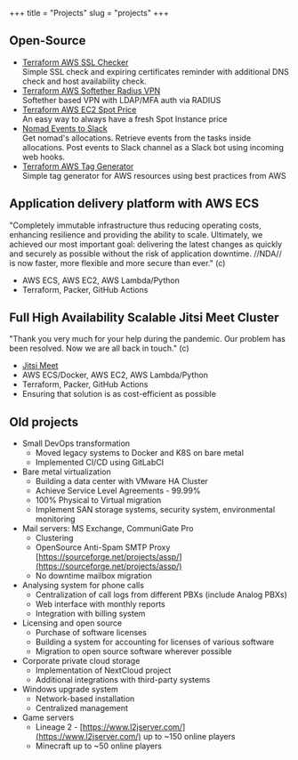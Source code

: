 +++
title = "Projects"
slug = "projects"
+++

## Open-Source
- [Terraform AWS SSL Checker](https://github.com/fivexl/terraform-aws-ssl-checker)  
  Simple SSL check and expiring certificates reminder with additional DNS check and host availability check.
- [Terraform AWS Softether Radius VPN](https://github.com/fivexl/terraform-aws-softether-radius-vpn)  
  Softether based VPN with LDAP/MFA auth via RADIUS
- [Terraform AWS EC2 Spot Price](https://github.com/fivexl/terraform-aws-ec2-spot-price)  
  An easy way to always have a fresh Spot Instance price
- [Nomad Events to Slack](https://github.com/fivexl/nomad-events-to-slack)  
  Get nomad's allocations. Retrieve events from the tasks inside allocations. Post events to Slack channel as a Slack bot using incoming web hooks.  
- [Terraform AWS Tag Generator](https://github.com/fivexl/terraform-aws-tag-generator)  
  Simple tag generator for AWS resources using best practices from AWS

## Application delivery platform with AWS ECS
"Completely immutable infrastructure thus reducing operating costs, enhancing resilience and providing the ability to scale. Ultimately, we achieved our most important goal: delivering the latest changes as quickly and securely as possible without the risk of application downtime. //NDA// is now faster, more flexible and more secure than ever." (c) 
- AWS ECS, AWS EC2, AWS Lambda/Python
- Terraform, Packer, GitHub Actions

## Full High Availability Scalable Jitsi Meet Cluster
"Thank you very much for your help during the pandemic. Our problem has been resolved. Now we are all back in touch." (c)
- [Jitsi Meet](https://github.com/jitsi/jitsi-meet)
- AWS ECS/Docker, AWS EC2, AWS Lambda/Python
- Terraform, Packer, GitHub Actions
- Ensuring that solution is as cost-efficient as possible

## Old projects
- Small DevOps transformation
  - Moved legacy systems to Docker and K8S on bare metal
  - Implemented CI/CD using GitLabCI
- Bare metal virtualization
  - Building a data center with VMware HA Cluster
  - Achieve Service Level Agreements - 99.99%
  - 100% Physical to Virtual migration
  - Implement SAN storage systems, security system, environmental monitoring
- Mail servers: MS Exchange, CommuniGate Pro
  - Clustering
  - OpenSource Anti-Spam SMTP Proxy [https://sourceforge.net/projects/assp/](https://sourceforge.net/projects/assp/)
  - No downtime mailbox migration
- Analysing system for phone calls
  - Centralization of call logs from different PBXs (include Analog PBXs)
  - Web interface with monthly reports
  - Integration with billing system
- Licensing and open source
  - Purchase of software licenses
  - Building a system for accounting for licenses of various software
  - Migration to open source software wherever possible
- Corporate private cloud storage
  - Implementation of NextCloud project
  - Additional integrations with third-party systems
- Windows upgrade system
  - Network-based installation
  - Centralized management
- Game servers
  - Lineage 2 - [https://www.l2jserver.com/](https://www.l2jserver.com/) up to ~150 online players
  - Minecraft up to ~50 online players
